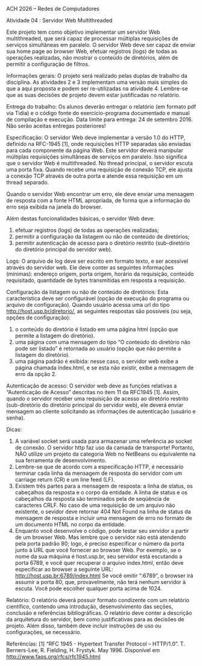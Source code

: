 ACH 2026 – Redes de Computadores


Atividade 04 : Servidor Web Multithreaded

Este projeto tem como objetivo implementar um servidor Web multithreaded, que será capaz de processar múltiplas requisições de serviços simultâneas em paralelo. O servidor Web deve ser capaz de enviar sua home page ao browser Web, efetuar registros (logs) de todas as operações realizadas, não mostrar o conteúdo de diretórios, além de  permitir a configuração de filtros.

Informações gerais:
O projeto será realizado pelas duplas de trabalho da disciplina.
As atividades 2 e 3 implementam  uma versão mais simples do que a aqui proposta e podem ser re-utilizadas na atividade 4. Lembre-se que as suas decisões de projeto devem estar justificadas no relatório.

Entrega do trabalho: Os alunos deverão entregar o relatório (em  formato pdf via Tidia) e o código fonte do exercício-programa documentado e manual de compilação e execução.
Data limite para entrega: 24 de setembro 2016. Não serão aceitas entregas posteriores!

Especificação:
O servidor Web deve implementar a versão 1.0 do HTTP, definido na RFC-1945 [1], onde requisições HTTP separadas são enviadas para cada componente da página Web. Este servidor deverá manipular múltiplas requisições simultâneas de serviços em paralelo. Isso significa que o servidor Web é multithreaded. No thread principal, o servidor escuta uma porta fixa. Quando recebe uma requisição de conexão TCP, ele ajusta a conexão TCP através de outra porta e atende essa requisição em um thread separado.

Quando o servidor Web encontrar um erro, ele deve enviar uma mensagem de resposta com a fonte HTML apropriada, de forma que a informação do erro seja exibida na janela do browser.

Além destas funcionalidades básicas, o servidor Web deve:
1.	efetuar registros (logs) de todas as operações realizadas;
2.	permitir a configuração da listagem ou não de conteúdo de diretórios;
3.	permitir autenticação de acesso para o diretório restrito (sub-diretório do diretório principal do servidor web).

Logs:
O arquivo de log deve ser escrito em formato texto, e ser acessível através do servidor web. Ele deve conter as seguintes informações (mínimas): endereço origem, porta origem, horário da requisição, conteúdo requisitado, quantidade de bytes transmitidas em resposta a requisição.

Configuração da listagem ou não de conteúdo de diretórios:
Esta característica deve ser configurável (opção de execução do programa ou arquivo de configuração). Quando usuário acessa  uma url do tipo http://host.usp.br/diretorio/, as seguintes respostas são possíveis  (ou seja, opções de configuração):
1.	o conteúdo do diretório é listado em uma página html (opção que permite a listagem do diretório).
2.	uma página com uma mensagem do tipo “O conteúdo do diretório não pode ser listado” é retornada ao usuário (opção que não permite a listagem do diretório).
3.	uma página padrão é exibida: nesse caso, o servidor web exibe a página chamada index.html, e se esta não existir, exibe a mensagem de erro da opção 2.

Autenticação de acesso:
O servidor web deve as funções relativas a “Autenticação de Acesso” descritas no item 11 da RFC1945 [1]. Assim, quando o servidor receber uma requisição de acesso ao diretório restrito (sub-diretório do diretório principal do servidor web), ele deverá enviar mensagem ao cliente solicitando as informações de autenticação (usuário e senha).


Dicas:
1.	A variável socket será usada para armazenar uma referência ao socket de conexão. O servidor http faz uso da camada de transporte! Portanto, NÃO utilize um projeto da categoria Web no NetBeans ou equivalente na sua ferramenta de desenvolvimento.
2.	Lembre-se que de acordo com a especificação HTTP, é necessário terminar cada linha da mensagem de resposta do servidor com um carriage return (CR) e um line feed  (LF).
3.	 Existem três partes para a mensagem de resposta: a linha de status, os cabeçalhos da resposta e o corpo da entidade. A linha de status e os cabeçalhos da resposta são terminados pela de seqüência de caracteres CRLF. No caso de uma requisição de um arquivo não existente, o sevidor deve retornar 404 Not Found na linha de status da mensagem de resposta e incluir uma mensagem de erro no formato de um documento HTML no corpo da entidade.
4.	Enquanto você desenvolve o código, pode testar seu servidor a partir de um browser Web. Mas lembre que o servidor não está atendendo pela porta padrão 80; logo, é preciso especificar o número da porta junto à URL que você fornecer ao browser Web. Por exemplo, se o nome da sua máquina é host.usp.br, seu servidor está escutando a porta 6789, e você quer recuperar o arquivo index.html, então deve especificar ao browser a seguinte URL: http://host.usp.br:6789/index.html Se você omitir “:6789”, o browser irá assumir a porta 80, que, provavelmente, não terá nenhum servidor à escuta. Você pode escolher qualquer porta acima de 1024.


Relatório:
O relatório deverá possuir formato condizente com um relatório científico, contendo uma introdução, desenvolvimento das seções, conclusão e referências bibliográficas.
O relatório deve conter a descrição da arquitetura do servidor, bem como justificativas para as decisões de projeto. Além disso, também deve incluir instruções de uso ou configurações, se necessário.

Referências:
[1] “RFC 1945 - Hypertext Transfer Protocol – HTTP/1.0”. T. Berners-Lee, R. Fielding, H. Frystyk.                                                               May 1996. Disponível em http://www.faqs.org/rfcs/rfc1945.html

